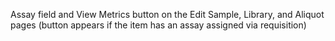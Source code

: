 Assay field and View Metrics button on the Edit Sample, Library, and Aliquot
pages (button appears if the item has an assay assigned via requisition)
